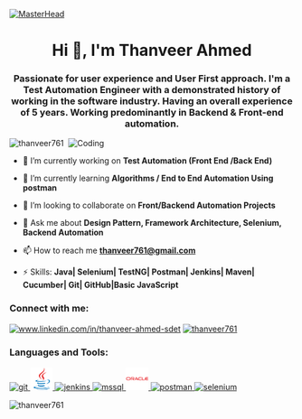 [![MasterHead](https://i.pinimg.com/originals/79/46/c1/7946c1560bd96ac3981daaa86d6716b9.gif)](https://thanveer761.io)
<h1 align="center">Hi 👋, I'm Thanveer Ahmed</h1>
<h3 align="center">Passionate for user experience and User First approach. I'm a Test Automation Engineer with a demonstrated history of working in the software industry. Having an overall experience of 5 years. Working predominantly in Backend & Front-end automation.</h3>
<img align="right" alt="Coding" width="400" src="https://gifimage.net/wp-content/uploads/2017/10/coding-gif-10.gif">

<p align="left"> <img src="https://komarev.com/ghpvc/?username=thanveer761&label=Profile%20views&color=0e75b6&style=flat" alt="thanveer761" /> </p>

- 🔭 I’m currently working on **Test Automation (Front End /Back End)**

- 🌱 I’m currently learning **Algorithms / End to End Automation Using postman**

- 👯 I’m looking to collaborate on **Front/Backend Automation Projects**

- 💬 Ask me about **Design Pattern, Framework Architecture, Selenium, Backend Automation**

- 📫 How to reach me **thanveer761@gmail.com**

- ⚡ Skills: **Java| Selenium| TestNG| Postman| Jenkins| Maven| Cucumber| Git| GitHub|Basic JavaScript**

<h3 align="left">Connect with me:</h3>
<p align="left">
<a href="https://linkedin.com/in/www.linkedin.com/in/thanveer-ahmed-sdet" target="blank"><img align="center" src="https://raw.githubusercontent.com/rahuldkjain/github-profile-readme-generator/master/src/images/icons/Social/linked-in-alt.svg" alt="www.linkedin.com/in/thanveer-ahmed-sdet" height="30" width="40" /></a>
<a href="https://www.leetcode.com/thanveer761" target="blank"><img align="center" src="https://raw.githubusercontent.com/rahuldkjain/github-profile-readme-generator/master/src/images/icons/Social/leet-code.svg" alt="thanveer761" height="30" width="40" /></a>
</p>

<h3 align="left">Languages and Tools:</h3>
<p align="left"> <a href="https://git-scm.com/" target="_blank" rel="noreferrer"> <img src="https://www.vectorlogo.zone/logos/git-scm/git-scm-icon.svg" alt="git" width="40" height="40"/> </a> <a href="https://www.java.com" target="_blank" rel="noreferrer"> <img src="https://raw.githubusercontent.com/devicons/devicon/master/icons/java/java-original.svg" alt="java" width="40" height="40"/> </a> <a href="https://www.jenkins.io" target="_blank" rel="noreferrer"> <img src="https://www.vectorlogo.zone/logos/jenkins/jenkins-icon.svg" alt="jenkins" width="40" height="40"/> </a> <a href="https://www.microsoft.com/en-us/sql-server" target="_blank" rel="noreferrer"> <img src="https://www.svgrepo.com/show/303229/microsoft-sql-server-logo.svg" alt="mssql" width="40" height="40"/> </a> <a href="https://www.oracle.com/" target="_blank" rel="noreferrer"> <img src="https://raw.githubusercontent.com/devicons/devicon/master/icons/oracle/oracle-original.svg" alt="oracle" width="40" height="40"/> </a> <a href="https://postman.com" target="_blank" rel="noreferrer"> <img src="https://www.vectorlogo.zone/logos/getpostman/getpostman-icon.svg" alt="postman" width="40" height="40"/> </a> <a href="https://www.selenium.dev" target="_blank" rel="noreferrer"> <img src="https://raw.githubusercontent.com/detain/svg-logos/780f25886640cef088af994181646db2f6b1a3f8/svg/selenium-logo.svg" alt="selenium" width="40" height="40"/> </a> </p>

<p><img align="center" src="https://github-readme-stats.vercel.app/api/top-langs?username=thanveer761&show_icons=true&locale=en&layout=compact" alt="thanveer761" /></p>
